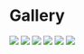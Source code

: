 # Gallery


<img src="https://github.com/StefanPeev/karmilla/blob/master/img/Karmilla-Regular-26-01-2018-01.jpg" />

<img src="https://github.com/StefanPeev/karmilla/blob/master/img/apostrophe-height.png" />

<img src="https://github.com/StefanPeev/karmilla/blob/master/img/cedilla-copy-paste.png" />

<img src="https://github.com/StefanPeev/karmilla/blob/master/img/karla-with-cedilla.png" />

<img src="https://github.com/StefanPeev/karmilla/blob/master/img/quotation-marks-v011-sample.png" />

<img src="https://github.com/StefanPeev/karmilla/blob/master/img/quotation-marks-v011.png" />
